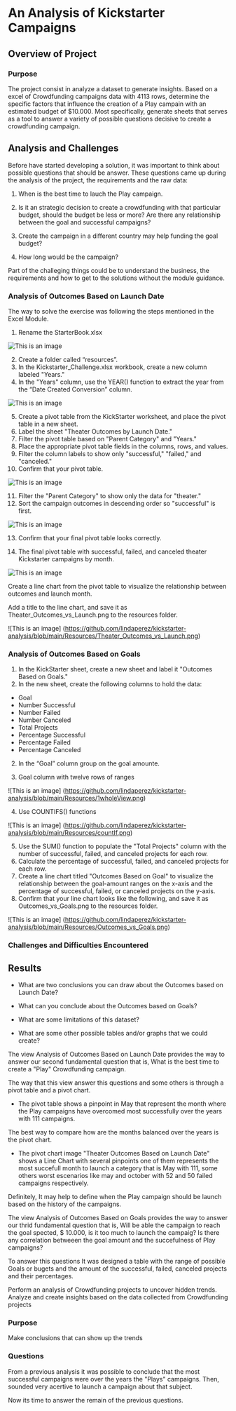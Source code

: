 # An Analysis of Kickstarter Campaigns

## Overview of Project
### Purpose

The project consist in analyze a dataset to generate insights. Based on a excel of Crowdfunding campaigns data with 4113 rows, determine the specific factors that influence the creation of a Play campain with an estimated budget of $10.000. Most specifically, generate sheets that serves as a tool to answer a variety of possible questions decisive to create a crowdfunding campaign.

## Analysis and Challenges

Before have started developing a solution, it was important to think about possible questions that should be answer. These questions came up during the analysis of the project, the requirements and the raw data:

1. When is the best time to lauch the Play campaign. 

2. Is it an strategic decision to create a crowdfunding with that particular budget, should the budget be less or more? Are there any relationship between the goal and successful campaigns? 

3. Create the campaign in a different country may help funding the goal budget?

4. How long would be the campaign?

 
Part of the challeging things could be to understand the business, the requirements and how to get to the solutions without the module guidance. 



### Analysis of Outcomes Based on Launch Date

The way to solve the exercise was following the steps mentioned in the Excel Module. 

1. Rename the StarterBook.xlsx

![This is an image](https://github.com/lindaperez/kickstarter-analysis/blob/main/Resources/renamed.png)

2. Create a folder called “resources”.
3. In the Kickstarter_Challenge.xlsx workbook, create a new column labeled "Years."
4. In the "Years" column, use the YEAR() function to extract the year from the “Date Created Conversion” column.

![This is an image](https://github.com/lindaperez/kickstarter-analysis/blob/main/Resources/yearsFormula.png)


5. Create a pivot table from the KickStarter worksheet, and place the pivot table in a new sheet.
6. Label the sheet "Theater Outcomes by Launch Date."
7. Filter the pivot table based on "Parent Category" and "Years."
8. Place the appropriate pivot table fields in the columns, rows, and values.
9. Filter the column labels to show only "successful," "failed," and "canceled."
10. Confirm that your pivot table.

![This is an image](https://github.com/lindaperez/kickstarter-analysis/blob/main/Resources/9pivotTable.png)


11. Filter the "Parent Category" to show only the data for "theater."
12. Sort the campaign outcomes in descending order so "successful" is first.

![This is an image](https://github.com/lindaperez/kickstarter-analysis/blob/main/Resources/descendingOrder.png)

13. Confirm that your final pivot table looks correctly.

14. The final pivot table with successful, failed, and canceled theater Kickstarter campaigns by month.

![This is an image](https://github.com/lindaperez/kickstarter-analysis/blob/main/Resources/pivotTable.png)

Create a line chart from the pivot table to visualize the relationship between outcomes and launch month.

Add a title to the line chart, and save it as Theater_Outcomes_vs_Launch.png to the resources folder.

![This is an image] (https://github.com/lindaperez/kickstarter-analysis/blob/main/Resources/Theater_Outcomes_vs_Launch.png)




### Analysis of Outcomes Based on Goals

1. In the KickStarter sheet, create a new sheet and label it "Outcomes Based on Goals."
2. In the new sheet, create the following columns to hold the data:
- Goal
- Number Successful
- Number Failed
- Number Canceled
- Total Projects
- Percentage Successful
- Percentage Failed
- Percentage Canceled

2. In the “Goal” column group on the goal amounte.

3. Goal column with twelve rows of ranges

![This is an image] (https://github.com/lindaperez/kickstarter-analysis/blob/main/Resources/1wholeView.png)


4. Use COUNTIFS() functions 

![This is an image] (https://github.com/lindaperez/kickstarter-analysis/blob/main/Resources/countIf.png)

5. Use the SUM() function to populate the "Total Projects" column with the number of successful, failed, and canceled projects for each row.
6. Calculate the percentage of successful, failed, and canceled projects for each row.
7. Create a line chart titled "Outcomes Based on Goal" to visualize the relationship between the goal-amount ranges on the x-axis and the percentage of successful, failed, or canceled projects on the y-axis.
8. Confirm that your line chart looks like the following, and save it as Outcomes_vs_Goals.png to the resources folder.


![This is an image] (https://github.com/lindaperez/kickstarter-analysis/blob/main/Resources/Outcomes_vs_Goals.png)



### Challenges and Difficulties Encountered

## Results

- What are two conclusions you can draw about the Outcomes based on Launch Date?

- What can you conclude about the Outcomes based on Goals?

- What are some limitations of this dataset?

- What are some other possible tables and/or graphs that we could create?









The view Analysis of Outcomes Based on Launch Date provides the way to answer our second fundamental question that is, What is the best time to create a "Play" Crowdfunding campaign. 

The way that this view answer this questions and some others is through a pivot table and a pivot chart. 

* The pivot table shows a pinpoint in May that represent the month where the Play campaigns have overcomed most successfully over the years with 111 campaigns. 


The best way to compare how are the months balanced over the years is the pivot chart.

* The pivot chart image "Theater Outcomes Based on Launch Date" shows a Line Chart with several pinpoints one of them represents the most succefull month to launch a category that is May with 111, some others worst escenarios like may and october with 52 and 50 failed campaigns respectively.


Definitely, It may help to define when the Play campaign should be launch based on the history of the campaigns. 




The view Analysis of Outcomes Based on Goals provides the way to answer our thrid fundamental question that is, Will be able the campaign to reach the goal spected, $ 10.000, is it too much to launch the campaig? Is there any correlation betweeen the goal amount and the succefulness of Play campaigns?

To answer this questions It was designed a table with the range of possible Goals or bugets and the amount of the successful, failed, canceled projects and their percentages. 




Perform an analysis of Crowdfunding projects to uncover hidden trends.
Analyze and create insights based on the data collected from Crowdfunding projects
### Purpose
Make conclusions that can show up the trends 

### Questions 



From a previous analysis it was possible to conclude that the most successful campaigns were over the years the "Plays" campaigns. Then, sounded very acertive to launch a campaign about that subject. 

Now its time to answer the remain of the previous questions.